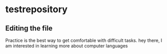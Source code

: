 # testrepository

## Editing the file


Practice is the best way to get comfortable with difficult tasks.
hey there, I am interested in learning more about computer languages
